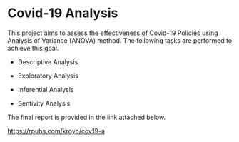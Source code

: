 # Covid-19 Analysis 

This project aims to assess the effectiveness of Covid-19 Policies using Analysis of Variance (ANOVA) method. The following tasks are performed to achieve this goal. 

- Descriptive Analysis 

- Exploratory Analysis 

- Inferential Analysis 

- Sentivity Analysis 

The final report is provided in the link attached below. 

https://rpubs.com/kroyo/cov19-a
